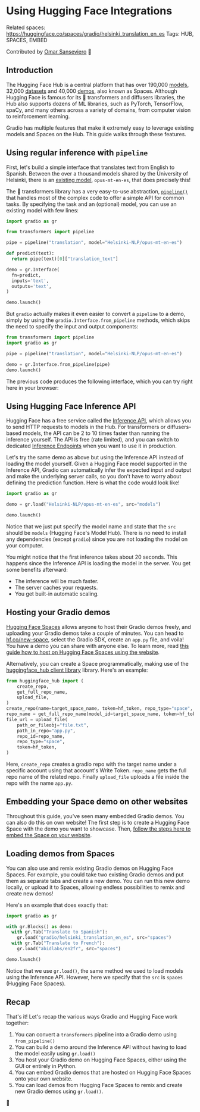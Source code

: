 # Using Hugging Face Integrations

Related spaces: https://huggingface.co/spaces/gradio/helsinki_translation_en_es
Tags: HUB, SPACES, EMBED

Contributed by <a href="https://huggingface.co/osanseviero">Omar Sanseviero</a> 🦙

## Introduction

The Hugging Face Hub is a central platform that has over 190,000 [models](https://huggingface.co/models), 32,000 [datasets](https://huggingface.co/datasets) and 40,000 [demos](https://huggingface.co/spaces), also known as Spaces. Although Hugging Face is famous for its 🤗 transformers and diffusers libraries, the Hub also supports dozens of ML libraries, such as PyTorch, TensorFlow, spaCy, and many others across a variety of domains, from computer vision to reinforcement learning.

Gradio has multiple features that make it extremely easy to leverage existing models and Spaces on the Hub. This guide walks through these features.

## Using regular inference with `pipeline`

First, let's build a simple interface that translates text from English to Spanish. Between the over a thousand models shared by the University of Helsinki, there is an [existing model](https://huggingface.co/Helsinki-NLP/opus-mt-en-es), `opus-mt-en-es`, that does precisely this!

The 🤗 transformers library has a very easy-to-use abstraction, [`pipeline()`](https://huggingface.co/docs/transformers/v4.16.2/en/main_classes/pipelines#transformers.pipeline) that handles most of the complex code to offer a simple API for common tasks. By specifying the task and an (optional) model, you can use an existing model with few lines:

```python
import gradio as gr

from transformers import pipeline

pipe = pipeline("translation", model="Helsinki-NLP/opus-mt-en-es")

def predict(text):
  return pipe(text)[0]["translation_text"]

demo = gr.Interface(
  fn=predict,
  inputs='text',
  outputs='text',
)

demo.launch()
```

But `gradio` actually makes it even easier to convert a `pipeline` to a demo, simply by using the `gradio.Interface.from_pipeline` methods, which skips the need to specify the input and output components:

```python
from transformers import pipeline
import gradio as gr

pipe = pipeline("translation", model="Helsinki-NLP/opus-mt-en-es")

demo = gr.Interface.from_pipeline(pipe)
demo.launch()
```

The previous code produces the following interface, which you can try right here in your browser:

<gradio-app space="Helsinki-NLP/opus-mt-en-es"></gradio-app>

## Using Hugging Face Inference API

Hugging Face has a free service called the [Inference API](https://huggingface.co/inference-api), which allows you to send HTTP requests to models in the Hub. For transformers or diffusers-based models, the API can be 2 to 10 times faster than running the inference yourself. The API is free (rate limited), and you can switch to dedicated [Inference Endpoints](https://huggingface.co/pricing) when you want to use it in production.

Let's try the same demo as above but using the Inference API instead of loading the model yourself. Given a Hugging Face model supported in the Inference API, Gradio can automatically infer the expected input and output and make the underlying server calls, so you don't have to worry about defining the prediction function. Here is what the code would look like!

```python
import gradio as gr

demo = gr.load("Helsinki-NLP/opus-mt-en-es", src="models")

demo.launch()
```

Notice that we just put specify the model name and state that the `src` should be `models` (Hugging Face's Model Hub). There is no need to install any dependencies (except `gradio`) since you are not loading the model on your computer.

You might notice that the first inference takes about 20 seconds. This happens since the Inference API is loading the model in the server. You get some benefits afterward:

- The inference will be much faster.
- The server caches your requests.
- You get built-in automatic scaling.

## Hosting your Gradio demos

[Hugging Face Spaces](https://hf.co/spaces) allows anyone to host their Gradio demos freely, and uploading your Gradio demos take a couple of minutes. You can head to [hf.co/new-space](https://huggingface.co/new-space), select the Gradio SDK, create an `app.py` file, and voila! You have a demo you can share with anyone else. To learn more, read [this guide how to host on Hugging Face Spaces using the website](https://huggingface.co/blog/gradio-spaces).

Alternatively, you can create a Space programmatically, making use of the [huggingface_hub client library](https://huggingface.co/docs/huggingface_hub/index) library. Here's an example:

```python
from huggingface_hub import (
    create_repo,
    get_full_repo_name,
    upload_file,
)
create_repo(name=target_space_name, token=hf_token, repo_type="space", space_sdk="gradio")
repo_name = get_full_repo_name(model_id=target_space_name, token=hf_token)
file_url = upload_file(
    path_or_fileobj="file.txt",
    path_in_repo="app.py",
    repo_id=repo_name,
    repo_type="space",
    token=hf_token,
)
```

Here, `create_repo` creates a gradio repo with the target name under a specific account using that account's Write Token. `repo_name` gets the full repo name of the related repo. Finally `upload_file` uploads a file inside the repo with the name `app.py`.

## Embedding your Space demo on other websites

Throughout this guide, you've seen many embedded Gradio demos. You can also do this on own website! The first step is to create a Hugging Face Space with the demo you want to showcase. Then, [follow the steps here to embed the Space on your website](/guides/sharing-your-app/#embedding-hosted-spaces).

## Loading demos from Spaces

You can also use and remix existing Gradio demos on Hugging Face Spaces. For example, you could take two existing Gradio demos and put them as separate tabs and create a new demo. You can run this new demo locally, or upload it to Spaces, allowing endless possibilities to remix and create new demos!

Here's an example that does exactly that:

```python
import gradio as gr

with gr.Blocks() as demo:
  with gr.Tab("Translate to Spanish"):
    gr.load("gradio/helsinki_translation_en_es", src="spaces")
  with gr.Tab("Translate to French"):
    gr.load("abidlabs/en2fr", src="spaces")

demo.launch()
```

Notice that we use `gr.load()`, the same method we used to load models using the Inference API. However, here we specify that the `src` is `spaces` (Hugging Face Spaces).

## Recap

That's it! Let's recap the various ways Gradio and Hugging Face work together:

1. You can convert a `transformers` pipeline into a Gradio demo using `from_pipeline()`
2. You can build a demo around the Inference API without having to load the model easily using `gr.load()`
3. You host your Gradio demo on Hugging Face Spaces, either using the GUI or entirely in Python.
4. You can embed Gradio demos that are hosted on Hugging Face Spaces onto your own website.
5. You can load demos from Hugging Face Spaces to remix and create new Gradio demos using `gr.load()`.

🤗
